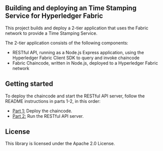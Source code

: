 ## Building and deploying an Time Stamping Service for Hyperledger Fabric

This project builds and deploy a 2-tier application that uses the Fabric network to provide a Time Stamping Service. 

The 2-tier application consists of the following components:

* RESTful API, running as a Node.js Express application, using the Hyperledger Fabric Client SDK to query 
and invoke chaincode
* Fabric Chaincode, written in Node.js, deployed to a Hyperledger Fabric network

## Getting started

To deploy the chaincode and start the RESTful API server, follow the 
README instructions in parts 1-2, in this order:

* [Part 1:](chaincode/README.md) Deploy the chaincode. 
* [Part 2:](rest-api/README.md) Run the RESTful API server. 

## License

This library is licensed under the Apache 2.0 License. 
